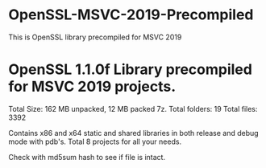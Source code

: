 # OpenSSL-MSVC-2019-Precompiled
This is OpenSSL library precompiled for MSVC 2019

# OpenSSL 1.1.0f Library precompiled for MSVC 2019 projects.
Total Size: 162 MB unpacked, 12 MB packed 7z.
Total folders: 19
Total files: 3392

Contains x86 and x64 static and shared libraries in both release and debug mode with pdb's.
Total 8 projects for all your needs.

Check with md5sum hash to see if file is intact.
